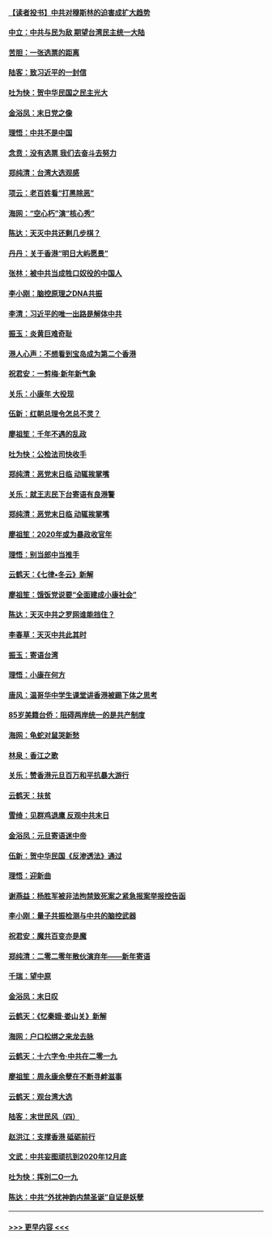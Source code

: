 #### [【读者投书】中共对穆斯林的迫害成扩大趋势](../pages/nsc993/n11791371.md?t=01150144) 
#### [中立：中共与民为敌 期望台湾民主统一大陆](../pages/nsc993/n11790392.md?t=01150144) 
#### [苦胆：一张选票的距离](../pages/nsc993/n11788914.md?t=01150144) 
#### [陆客：致习近平的一封信](../pages/nsc993/n11788867.md?t=01150144) 
#### [吐为快：贺中华民国之民主光大](../pages/nsc993/n11788618.md?t=01150144) 
#### [金浴凤：末日党之像](../pages/nsc993/n11787475.md?t=01150144) 
#### [理悟：中共不是中国](../pages/nsc993/n11787463.md?t=01150144) 
#### [念贲：没有选票  我们去奋斗去努力](../pages/nsc993/n11787398.md?t=01150144) 
#### [郑纯清：台湾大选观感](../pages/nsc993/n11786210.md?t=01150144) 
#### [项云：老百姓看“打黑除恶”](../pages/nsc993/n11785398.md?t=01150144) 
#### [海网：“空心朽”演“核心秀”](../pages/nsc993/n11783874.md?t=01150144) 
#### [陈达：天灭中共还剩几步棋？](../pages/nsc993/n11783719.md?t=01150144) 
#### [丹丹：关于香港“明日大屿愿景”](../pages/nsc993/n11783273.md?t=01150144) 
#### [张林：被中共当成牲口奴役的中国人](../pages/nsc993/n11782397.md?t=01150144) 
#### [李小刚：脑控原理之DNA共振](../pages/nsc993/n11780962.md?t=01150144) 
#### [李清：习近平的唯一出路是解体中共](../pages/nsc993/n11780866.md?t=01150144) 
#### [振玉：炎黄巨难奇耻](../pages/nsc993/n11779632.md?t=01150144) 
#### [港人心声：不想看到宝岛成为第二个香港](../pages/nsc993/n11778817.md?t=01150144) 
#### [祝君安：一剪梅‧新年新气象](../pages/nsc993/n11776340.md?t=01150144) 
#### [关乐：小康年 大役现](../pages/nsc993/n11774213.md?t=01150144) 
#### [伍新：红朝总理令怎总不灵？](../pages/nsc993/n11770813.md?t=01150144) 
#### [廖祖笙：千年不遇的乱政](../pages/nsc993/n11770373.md?t=01150144) 
#### [吐为快：公检法司快收手](../pages/nsc993/n11770359.md?t=01150144) 
#### [郑纯清：恶党末日临 动辄挨掌嘴](../pages/nsc993/n11769912.md?t=01150144) 
#### [关乐：就王志民下台寄语有良港警](../pages/nsc993/n11769903.md?t=01150144) 
#### [郑纯清：恶党末日临 动辄挨掌嘴](../pages/nsc993/n11769356.md?t=01150144) 
#### [廖祖笙：2020年或为暴政收官年](../pages/nsc993/n11768216.md?t=01150144) 
#### [理悟：别当郎中当推手](../pages/nsc993/n11768243.md?t=01150144) 
#### [云鹤天：《七律▪冬云》新解](../pages/nsc993/n11768204.md?t=01150144) 
#### [廖祖笙：饿饭党说要“全面建成小康社会”](../pages/nsc993/n11767482.md?t=01150144) 
#### [陈达：天灭中共之罗网谁能挡住？](../pages/nsc993/n11767465.md?t=01150144) 
#### [李春草：天灭中共此其时](../pages/nsc993/n11767452.md?t=01150144) 
#### [振玉：寄语台湾](../pages/nsc993/n11767432.md?t=01150144) 
#### [理悟：小康在何方](../pages/nsc993/n11767394.md?t=01150144) 
#### [唐风：温哥华中学生课堂讲香港被踢下体之思考](../pages/nsc993/n11766848.md?t=01150144) 
#### [85岁美籍台侨：阻碍两岸统一的是共产制度](../pages/nsc993/n11765043.md?t=01150144) 
#### [海网：龟蛇对鼠哭新愁](../pages/nsc993/n11764895.md?t=01150144) 
#### [林泉：香江之歌](../pages/nsc993/n11764415.md?t=01150144) 
#### [关乐：赞香港元旦百万和平抗暴大游行](../pages/nsc993/n11764382.md?t=01150144) 
#### [云鹤天：扶贫](../pages/nsc993/n11764245.md?t=01150144) 
#### [雪绮：见群鸡退鹰  反观中共末日](../pages/nsc993/n11762112.md?t=01150144) 
#### [金浴凤：元旦寄语迷中帝](../pages/nsc993/n11761788.md?t=01150144) 
#### [伍新：贺中华民国《反渗透法》通过](../pages/nsc993/n11761994.md?t=01150144) 
#### [理悟：迎新曲](../pages/nsc993/n11761152.md?t=01150144) 
#### [谢燕益：杨胜军被非法拘禁致死案之紧急报案举报控告函](../pages/nsc993/n11756134.md?t=01150144) 
#### [李小刚：量子共振检测与中共的脑控武器](../pages/nsc993/n11754518.md?t=01150144) 
#### [祝君安：魔共百变亦是魔](../pages/nsc993/n11754469.md?t=01150144) 
#### [郑纯清：二零二零年散伙演弃年——新年寄语](../pages/nsc993/n11754195.md?t=01150144) 
#### [千瑞：望中原](../pages/nsc993/n11754159.md?t=01150144) 
#### [金浴凤：末日叹](../pages/nsc993/n11752359.md?t=01150144) 
#### [云鹤天：《忆秦娥‧娄山关》新解](../pages/nsc993/n11752348.md?t=01150144) 
#### [海网：户口松绑之来龙去脉](../pages/nsc993/n11752328.md?t=01150144) 
#### [云鹤天：十六字令‧中共在二零一九](../pages/nsc993/n11752305.md?t=01150144) 
#### [廖祖笙：周永康余孽在不断寻衅滋事](../pages/nsc993/n11751013.md?t=01150144) 
#### [云鹤天：观台湾大选](../pages/nsc993/n11751007.md?t=01150144) 
#### [陆客：末世民风（四）](../pages/nsc993/n11749203.md?t=01150144) 
#### [赵洪江：支撑香港 砥砺前行](../pages/nsc993/n11748482.md?t=01150144) 
#### [文武：中共妄图顽抗到2020年12月底](../pages/nsc993/n11748446.md?t=01150144) 
#### [吐为快：挥别二O一九](../pages/nsc993/n11748411.md?t=01150144) 
#### [陈达：中共“外扰神韵内禁圣诞”自证是妖孽](../pages/nsc993/n11748226.md?t=01150144) 

----
#### [ >>> 更早内容 <<< ](../indexes/nsc993-earlier.md)
